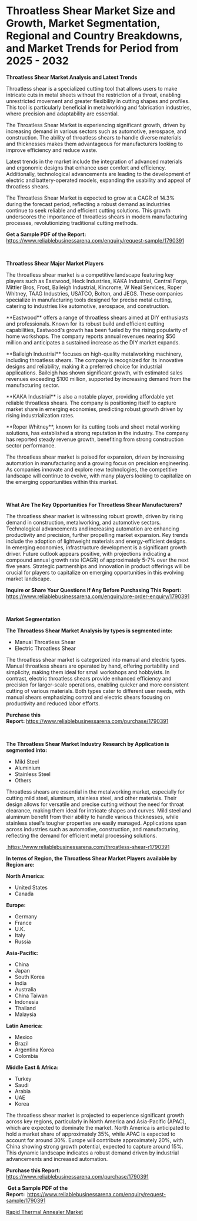<p><h1>Throatless Shear Market Size and Growth, Market Segmentation, Regional and Country Breakdowns, and Market Trends for Period from 2025 -  2032</h1></p><p><strong>Throatless Shear Market Analysis and Latest Trends</strong></p>
<p><p>Throatless shear is a specialized cutting tool that allows users to make intricate cuts in metal sheets without the restriction of a throat, enabling unrestricted movement and greater flexibility in cutting shapes and profiles. This tool is particularly beneficial in metalworking and fabrication industries, where precision and adaptability are essential.</p><p>The Throatless Shear Market is experiencing significant growth, driven by increasing demand in various sectors such as automotive, aerospace, and construction. The ability of throatless shears to handle diverse materials and thicknesses makes them advantageous for manufacturers looking to improve efficiency and reduce waste.</p><p>Latest trends in the market include the integration of advanced materials and ergonomic designs that enhance user comfort and efficiency. Additionally, technological advancements are leading to the development of electric and battery-operated models, expanding the usability and appeal of throatless shears. </p><p>The Throatless Shear Market is expected to grow at a CAGR of 14.3% during the forecast period, reflecting a robust demand as industries continue to seek reliable and efficient cutting solutions. This growth underscores the importance of throatless shears in modern manufacturing processes, revolutionizing traditional cutting methods.</p></p>
<p><strong>Get a Sample PDF of the Report:&nbsp;</strong> <a href="https://www.reliablebusinessarena.com/enquiry/request-sample/1790391?utm_campaign=2194&utm_medium=2&utm_source=Github&utm_content=ia&utm_term=19022025&utm_id=throatless-shear">https://www.reliablebusinessarena.com/enquiry/request-sample/1790391</a></p>
<p>&nbsp;</p>
<p><strong>Throatless Shear Major Market Players</strong></p>
<p><p>The throatless shear market is a competitive landscape featuring key players such as Eastwood, Heck Industries, KAKA Industrial, Central Forge, Mittler Bros, Frost, Baileigh Industrial, Kincrome, W Neal Services, Roper Whitney, TAAG Industries, USATCO, Bolton, and JEGS. These companies specialize in manufacturing tools designed for precise metal cutting, catering to industries like automotive, aerospace, and construction.</p><p>**Eastwood** offers a range of throatless shears aimed at DIY enthusiasts and professionals. Known for its robust build and efficient cutting capabilities, Eastwood's growth has been fueled by the rising popularity of home workshops. The company reports annual revenues nearing $50 million and anticipates a sustained increase as the DIY market expands.</p><p>**Baileigh Industrial** focuses on high-quality metalworking machinery, including throatless shears. The company is recognized for its innovative designs and reliability, making it a preferred choice for industrial applications. Baileigh has shown significant growth, with estimated sales revenues exceeding $100 million, supported by increasing demand from the manufacturing sector.</p><p>**KAKA Industrial** is also a notable player, providing affordable yet reliable throatless shears. The company is positioning itself to capture market share in emerging economies, predicting robust growth driven by rising industrialization rates.</p><p>**Roper Whitney**, known for its cutting tools and sheet metal working solutions, has established a strong reputation in the industry. The company has reported steady revenue growth, benefiting from strong construction sector performance.</p><p>The throatless shear market is poised for expansion, driven by increasing automation in manufacturing and a growing focus on precision engineering. As companies innovate and explore new technologies, the competitive landscape will continue to evolve, with many players looking to capitalize on the emerging opportunities within this market.</p></p>
<p>&nbsp;</p>
<p><strong>What Are The Key Opportunities For Throatless Shear Manufacturers?</strong></p>
<p><p>The throatless shear market is witnessing robust growth, driven by rising demand in construction, metalworking, and automotive sectors. Technological advancements and increasing automation are enhancing productivity and precision, further propelling market expansion. Key trends include the adoption of lightweight materials and energy-efficient designs. In emerging economies, infrastructure development is a significant growth driver. Future outlook appears positive, with projections indicating a compound annual growth rate (CAGR) of approximately 5-7% over the next five years. Strategic partnerships and innovation in product offerings will be crucial for players to capitalize on emerging opportunities in this evolving market landscape.</p></p>
<p><strong>Inquire or Share Your Questions If Any Before Purchasing This Report:</strong> <a href="https://www.reliablebusinessarena.com/enquiry/pre-order-enquiry/1790391?utm_campaign=2194&utm_medium=2&utm_source=Github&utm_content=ia&utm_term=19022025&utm_id=throatless-shear">https://www.reliablebusinessarena.com/enquiry/pre-order-enquiry/1790391</a></p>
<p>&nbsp;</p>
<p><strong>Market Segmentation</strong></p>
<p><strong>The Throatless Shear Market Analysis by types is segmented into:</strong></p>
<p><ul><li>Manual Throatless Shear</li><li>Electric Throatless Shear</li></ul></p>
<p><p>The throatless shear market is categorized into manual and electric types. Manual throatless shears are operated by hand, offering portability and simplicity, making them ideal for small workshops and hobbyists. In contrast, electric throatless shears provide enhanced efficiency and precision for larger-scale operations, enabling quicker and more consistent cutting of various materials. Both types cater to different user needs, with manual shears emphasizing control and electric shears focusing on productivity and reduced labor efforts.</p></p>
<p><strong>Purchase this Report:&nbsp;</strong><a href="https://www.reliablebusinessarena.com/purchase/1790391?utm_campaign=2194&utm_medium=2&utm_source=Github&utm_content=ia&utm_term=19022025&utm_id=throatless-shear">https://www.reliablebusinessarena.com/purchase/1790391</a></p>
<p>&nbsp;</p>
<p><strong>The Throatless Shear Market Industry Research by Application is segmented into:</strong></p>
<p><ul><li>Mild Steel</li><li>Aluminium</li><li>Stainless Steel</li><li>Others</li></ul></p>
<p><p>Throatless shears are essential in the metalworking market, especially for cutting mild steel, aluminum, stainless steel, and other materials. Their design allows for versatile and precise cutting without the need for throat clearance, making them ideal for intricate shapes and curves. Mild steel and aluminum benefit from their ability to handle various thicknesses, while stainless steel's tougher properties are easily managed. Applications span across industries such as automotive, construction, and manufacturing, reflecting the demand for efficient metal processing solutions.</p></p>
<p><a href="https://www.reliablebusinessarena.com/throatless-shear-r1790391?utm_campaign=2194&utm_medium=2&utm_source=Github&utm_content=ia&utm_term=19022025&utm_id=throatless-shear">&nbsp;https://www.reliablebusinessarena.com/throatless-shear-r1790391</a></p>
<p><strong>In terms of Region, the Throatless Shear Market Players available by Region are:</strong></p>
<p>
    <p> <strong> North America: </strong>
        <ul>
            <li>United States</li>
            <li>Canada</li>
        </ul>
        </p> 
    <p> <strong> Europe: </strong>
        <ul>
            <li>Germany</li>
            <li>France</li>
            <li>U.K.</li>
            <li>Italy</li>
            <li>Russia</li>
        </ul>
        </p> 
    <p> <strong> Asia-Pacific: </strong>
        <ul>
            <li>China</li>
            <li>Japan</li>
            <li>South Korea</li>
            <li>India</li>
            <li>Australia</li>
            <li>China Taiwan</li>
            <li>Indonesia</li>
            <li>Thailand</li>
            <li>Malaysia</li>
        </ul>
        </p> 
    <p> <strong> Latin America: </strong>
        <ul>
            <li>Mexico</li>
            <li>Brazil</li>
            <li>Argentina Korea</li>
            <li>Colombia</li>
        </ul>
        </p> 
    <p> <strong> Middle East & Africa: </strong>
        <ul>
            <li>Turkey</li>
            <li>Saudi</li>
            <li>Arabia</li>
            <li>UAE</li>
            <li>Korea</li>
        </ul>
    </p>
    </p>
<p><p>The throatless shear market is projected to experience significant growth across key regions, particularly in North America and Asia-Pacific (APAC), which are expected to dominate the market. North America is anticipated to hold a market share of approximately 35%, while APAC is expected to account for around 30%. Europe will contribute approximately 20%, with China showing strong growth potential, expected to capture around 15%. This dynamic landscape indicates a robust demand driven by industrial advancements and increased automation.</p></p>
<p><strong>Purchase this Report: </strong><a href="https://www.reliablebusinessarena.com/purchase/1790391?utm_campaign=2194&utm_medium=2&utm_source=Github&utm_content=ia&utm_term=19022025&utm_id=throatless-shear">https://www.reliablebusinessarena.com/purchase/1790391</a></p>
<p>&nbsp;<strong>Get a Sample PDF of the Report:&nbsp;&nbsp;</strong><a href="https://www.reliablebusinessarena.com/enquiry/request-sample/1790391?utm_campaign=2194&utm_medium=2&utm_source=Github&utm_content=ia&utm_term=19022025&utm_id=throatless-shear">https://www.reliablebusinessarena.com/enquiry/request-sample/1790391</a></p>
<p><strong></strong></p>
<p><p><a href="https://github.com/gukenneth26571/Market-Research-Report-List-1/blob/main/rapid-thermal-annealer-market.md?utm_campaign=2194&utm_medium=2&utm_source=Github&utm_content=ia&utm_term=19022025&utm_id=throatless-shear">Rapid Thermal Annealer Market</a></p></p>